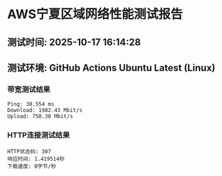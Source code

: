 # AWS宁夏区域网络性能测试报告
## 测试时间: 2025-10-17 16:14:28
## 测试环境: GitHub Actions Ubuntu Latest (Linux)

### 带宽测试结果
```
Ping: 30.554 ms
Download: 1982.43 Mbit/s
Upload: 750.30 Mbit/s
```

### HTTP连接测试结果
```
HTTP状态码: 307
响应时间: 1.419514秒
下载速度: 0字节/秒
```

